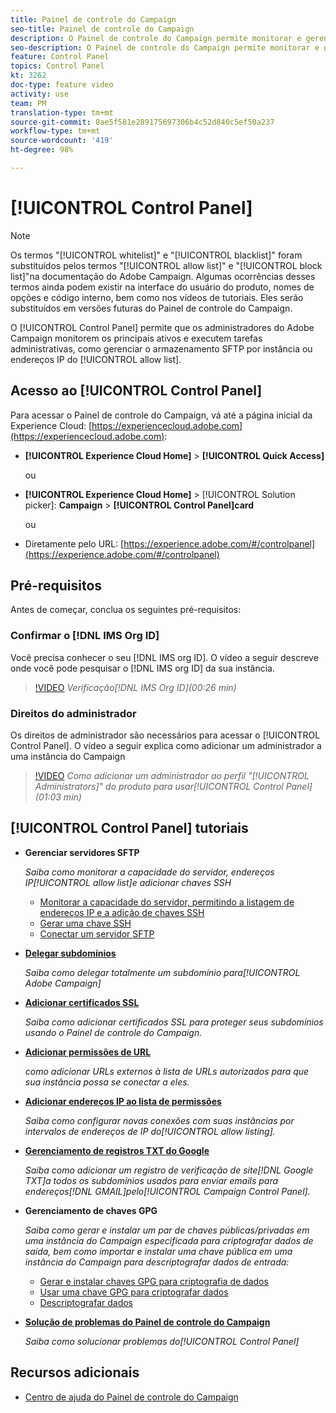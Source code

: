 ```yaml
---
title: Painel de controle do Campaign
seo-title: Painel de controle do Campaign
description: O Painel de controle do Campaign permite monitorar e gerenciar o armazenamento SFTP por instância e endereços IP de lista de permissões.
seo-description: O Painel de controle do Campaign permite monitorar e gerenciar o armazenamento SFTP por instância e endereços IP de lista de permissões.
feature: Control Panel
topics: Control Panel
kt: 3262
doc-type: feature video
activity: use
team: PM
translation-type: tm+mt
source-git-commit: 8ae5f581e289175697306b4c52d840c5ef50a237
workflow-type: tm+mt
source-wordcount: '419'
ht-degree: 98%

---
```



# [!UICONTROL Control Panel]

>[!NOTE]
>
>Os termos &quot;[!UICONTROL whitelist]&quot; e &quot;[!UICONTROL blacklist]&quot; foram substituídos pelos termos &quot;[!UICONTROL allow list]&quot; e &quot;[!UICONTROL block list]&quot;na documentação do Adobe Campaign.
>Algumas ocorrências desses termos ainda podem existir na interface do usuário do produto, nomes de opções e código interno, bem como nos vídeos de tutoriais. Eles serão substituídos em versões futuras do Painel de controle do Campaign.

O [!UICONTROL Control Panel] permite que os administradores do Adobe Campaign monitorem os principais ativos e executem tarefas administrativas, como gerenciar o armazenamento SFTP por instância ou endereços IP do [!UICONTROL allow list].

## Acesso ao [!UICONTROL Control Panel]

Para acessar o Painel de controle do Campaign, vá até a página inicial da Experience Cloud: [https://experiencecloud.adobe.com](https://experiencecloud.adobe.com):

* **[!UICONTROL Experience Cloud Home]** > **[!UICONTROL Quick Access]**

   ou
* **[!UICONTROL Experience Cloud Home]**  > [!UICONTROL Solution picker]: **Campaign** > **[!UICONTROL Control Panel]card**

   ou

* Diretamente pelo URL: [https://experience.adobe.com/#/controlpanel](https://experience.adobe.com/#/controlpanel)

## Pré-requisitos

Antes de começar, conclua os seguintes pré-requisitos:

### Confirmar o [!DNL IMS Org ID]

Você precisa conhecer o seu [!DNL IMS org ID]. O vídeo a seguir descreve onde você pode pesquisar o [!DNL IMS org ID] da sua instância.

>[!VIDEO](https://video.tv.adobe.com/v/27183?quality=12)
*Verificação[!DNL IMS Org ID](00:26 min)*

### Direitos do administrador

Os direitos de administrador são necessários para acessar o [!UICONTROL Control Panel].
O vídeo a seguir explica como adicionar um administrador a uma instância do Campaign

>[!VIDEO](https://video.tv.adobe.com/v/27147?quality=12)
*Como adicionar um administrador ao perfil &quot;[!UICONTROL Administrators]&quot; do produto para usar[!UICONTROL Control Panel](01:03 min)*

## [!UICONTROL Control Panel] tutoriais

* **Gerenciar servidores SFTP**

   *Saiba como monitorar a capacidade do servidor, endereços IP[!UICONTROL allow list]e adicionar chaves SSH*

   * [Monitorar a capacidade do servidor, permitindo a listagem de endereços IP e a adição de chaves SSH](/help/acc/monitoring-campaign-classic/control-panel/monitoring-server-capacity-allow-listing-adding-ssh-key.md)
   * [Gerar uma chave SSH](/help/acc/monitoring-campaign-classic/control-panel/generate-ssh-key.md)
   * [Conectar um servidor SFTP](/help/acc/monitoring-campaign-classic/control-panel/connect-to-sftp-server.md)

* **[Delegar subdomínios](/help/acc/monitoring-campaign-classic/control-panel/subdomain-delegation.md)**

   *Saiba como delegar totalmente um subdomínio para[!UICONTROL Adobe Campaign]*

* **[Adicionar certificados SSL](/help/acc/monitoring-campaign-classic/control-panel/adding-ssl-certificates.md)**

   *Saiba como adicionar certificados SSL para proteger seus subdomínios usando o Painel de controle do Campaign.*

* **[Adicionar permissões de URL](/help/acc/monitoring-campaign-classic/control-panel/adding-url-permissions.md)**

   *como adicionar URLs externos à lista de URLs autorizados para que sua instância possa se conectar a eles.*

* **[Adicionar endereços IP ao lista de permissões](/help/acc/monitoring-campaign-classic/control-panel/ip-allow-listing.md)**

   *Saiba como configurar novas conexões com suas instâncias por intervalos de endereços de IP do[!UICONTROL allow listing].*

* **[Gerenciamento de registros TXT do Google](/help/acc/monitoring-campaign-classic/control-panel/google-txt-record-management.md)**

   *Saiba como adicionar um registro de verificação de site[!DNL Google TXT]a todos os subdomínios usados para enviar emails para endereços[!DNL GMAIL]pelo[!UICONTROL Campaign Control Panel].*

* **Gerenciamento de chaves GPG**

   *Saiba como gerar e instalar um par de chaves públicas/privadas em uma instância do Campaign especificada para criptografar dados de saída, bem como importar e instalar uma chave pública em uma instância do Campaign para descriptografar dados de entrada:*

   * [Gerar e instalar chaves GPG para criptografia de dados](./gpg-key-management/generating-and-installing-gpg-keys-for-data-encryption.md)
   * [Usar uma chave GPG para criptografar dados](./gpg-key-management/using-a-gpg-key-to-encrypt-data.md)
   * [Descriptografar dados](./gpg-key-management/decrypting-data.md)

* **[Solução de problemas do Painel de controle do Campaign](/help/acc/monitoring-campaign-classic/control-panel/trouble-shooting.md)**

   *Saiba como solucionar problemas do[!UICONTROL Control Panel]*

## Recursos adicionais

* [Centro de ajuda do Painel de controle do Campaign](https://docs.adobe.com/content/help/pt-BR/control-panel/using/control-panel-home.translate.html)
